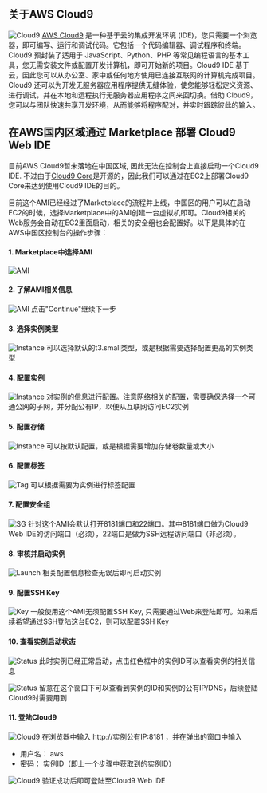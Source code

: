 ## 关于AWS Cloud9
![Cloud9](https://d1.awsstatic.com/product-marketing/Tulip/AWS_Cloud9_Asset01_R3_P.22c006faf1258710ffbdd756ec83ea97449e9da3.png)
[AWS Cloud9](https://aws.amazon.com/cn/cloud9/?nc1=h_ls) 是一种基于云的集成开发环境 (IDE)，您只需要一个浏览器，即可编写、运行和调试代码。它包括一个代码编辑器、调试程序和终端。Cloud9 预封装了适用于 JavaScript、Python、PHP 等常见编程语言的基本工具，您无需安装文件或配置开发计算机，即可开始新的项目。Cloud9 IDE 基于云，因此您可以从办公室、家中或任何地方使用已连接互联网的计算机完成项目。Cloud9 还可以为开发无服务器应用程序提供无缝体验，使您能够轻松定义资源、进行调试，并在本地和远程执行无服务器应用程序之间来回切换。借助 Cloud9，您可以与团队快速共享开发环境，从而能够将程序配对，并实时跟踪彼此的输入。

## 在AWS国内区域通过 Marketplace 部署 Cloud9 Web IDE
目前AWS Cloud9暂未落地在中国区域, 因此无法在控制台上直接启动一个Cloud9 IDE. 不过由于[Cloud9 Core](https://github.com/c9/core)是开源的，因此我们可以通过在EC2上部署Cloud9 Core来达到使用Cloud9 IDE的目的。

目前这个AMI已经经过了Marketplace的流程并上线，中国区的用户可以在启动EC2的时候，选择Marketplace中的AMI创建一台虚拟机即可。Cloud9相关的Web服务会自动在EC2里面启动，相关的安全组也会配置好。以下是具体的在AWS中国区控制台的操作步骤：

#### 1. Marketplace中选择AMI

![AMI](pics/launch-1.jpg)

#### 2. 了解AMI相关信息

![AMI](pics/launch-2.jpg)
点击"Continue"继续下一步

#### 3. 选择实例类型

![Instance](pics/launch-3.jpg)
可以选择默认的t3.small类型，或是根据需要选择配置更高的实例类型

#### 4. 配置实例

![Instance](pics/launch-4.jpg)
对实例的信息进行配置。注意网络相关的配置，需要确保选择一个可通公网的子网，并分配公有IP，以便从互联网访问EC2实例

#### 5. 配置存储

![Instance](pics/launch-5.jpg)
可以按默认配置，或是根据需要增加存储卷数量或大小

#### 6. 配置标签

![Tag](pics/launch-6.jpg)
可以根据需要为实例进行标签配置

#### 7. 配置安全组

![SG](pics/launch-7.jpg)
针对这个AMI会默认打开8181端口和22端口。其中8181端口做为Cloud9 Web IDE的访问端口（必须），22端口是做为SSH远程访问端口（非必须）。

#### 8. 审核并启动实例

![Launch](pics/launch-8.jpg)
相关配置信息检查无误后即可启动实例

#### 9. 配置SSH Key

![Key](pics/launch-9.jpg)
一般使用这个AMI无须配置SSH Key, 只需要通过Web来登陆即可。如果后续希望通过SSH登陆这台EC2，则可以配置SSH Key

#### 10. 查看实例启动状态

![Status](pics/launch-10.jpg)
此时实例已经正常启动，点击红色框中的实例ID可以查看实例的相关信息

![Status](pics/launch-11.jpg)
留意在这个窗口下可以查看到实例的ID和实例的公有IP/DNS，后续登陆Cloud9时需要用到

#### 11. 登陆Cloud9

![Cloud9](pics/launch-12.jpg)
在浏览器中输入 http://实例公有IP:8181 ，并在弹出的窗口中输入
- 用户名： aws
- 密码： 实例ID（即上一个步骤中获取到的实例ID）

![Cloud9](pics/launch-13.jpg)
验证成功后即可登陆至Cloud9 Web IDE